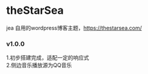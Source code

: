 # theStarSea
jea 自用的wordpress博客主题，https://thestarsea.com/ <br/>
<h3>v1.0.0</h3>
1.初步搭建完成，适配一定的响应式 <br/>
2.侧边音乐播放源为QQ音乐 <br/>
